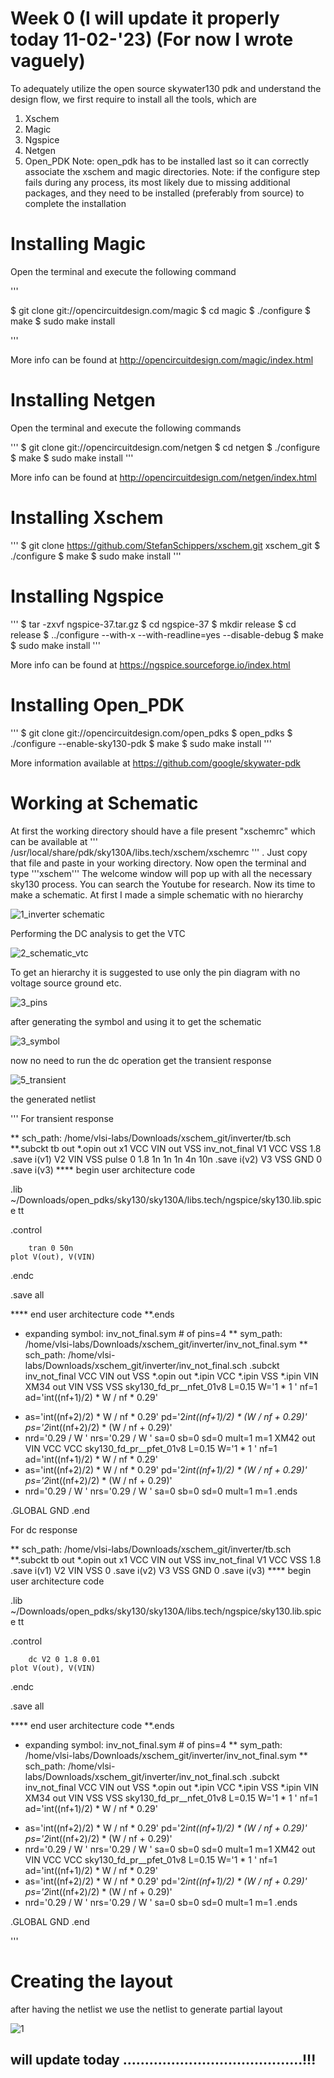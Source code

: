 # Week 0 (I will update it properly today 11-02-'23) (For now I wrote vaguely)

To adequately utilize the open source skywater130 pdk and understand the design flow, we first require to install all the tools, which are
1. Xschem
2. Magic
3. Ngspice
4. Netgen
5. Open_PDK
Note: open_pdk has to be installed last so it can correctly associate the xschem and magic directories. Note: if the configure step fails during any process, its most likely due to missing additional packages, and they need to be installed (preferably from source) to complete the installation

# Installing Magic

Open the terminal and execute the following command 

'''

$  git clone git://opencircuitdesign.com/magic
$  cd magic
$	 ./configure
$  make
$  sudo make install

'''

More info can be found at http://opencircuitdesign.com/magic/index.html

# Installing Netgen

Open the terminal and execute the following commands

'''
$  git clone git://opencircuitdesign.com/netgen
$  cd netgen
$	./configure
$  make
$  sudo make install
'''

More info can be found at http://opencircuitdesign.com/netgen/index.html

# Installing Xschem

'''
$  git clone https://github.com/StefanSchippers/xschem.git xschem_git
$	./configure
$  make
$  sudo make install
'''

# Installing Ngspice

'''
 $ tar -zxvf ngspice-37.tar.gz
 $ cd ngspice-37
 $ mkdir release
 $ cd release
 $ ../configure  --with-x --with-readline=yes --disable-debug
 $ make
 $ sudo make install
'''

More info can be found at https://ngspice.sourceforge.io/index.html

# Installing Open_PDK

'''
$  git clone git://opencircuitdesign.com/open_pdks
$  open_pdks
$	./configure --enable-sky130-pdk
$  make
$  sudo make install
'''

More information available at https://github.com/google/skywater-pdk

# Working at Schematic

At first the working directory should have a file present "xschemrc" which can be available at ''' /usr/local/share/pdk/sky130A/libs.tech/xschem/xschemrc ''' . Just copy that file and paste in your working directory. Now open the terminal and type '''xschem''' The welcome window will pop up with all the necessary sky130 process. You can search the Youtube for research.
Now its time to make a schematic. At first I made a simple schematic with no hierarchy

![1_inverter schematic](https://user-images.githubusercontent.com/124414710/218174376-c330aecd-9b42-4037-aeff-4262e74d4d71.JPG)

Performing the DC analysis to get the VTC

![2_schematic_vtc](https://user-images.githubusercontent.com/124414710/218174563-fc803644-9c6b-4a57-b92a-c28040ee07ab.JPG)

To get an hierarchy it is suggested to use only the pin diagram with no voltage source ground etc.

![3_pins](https://user-images.githubusercontent.com/124414710/218174945-fa9efe0c-cac6-41b9-8b4d-0c8bf6f83cc2.JPG)

after generating the symbol and using it to get the schematic

![3_symbol](https://user-images.githubusercontent.com/124414710/218175108-7ea46080-82a9-4306-b637-1fc253a5d791.JPG)

now no need to run the dc operation get the transient response


![5_transient](https://user-images.githubusercontent.com/124414710/218175305-0ef71fd4-fc3d-440d-8e86-e8f801f45916.JPG)


the generated netlist

'''
For transient response

** sch_path: /home/vlsi-labs/Downloads/xschem_git/inverter/tb.sch
**.subckt tb out
*.opin out
x1 VCC VIN out VSS inv_not_final
V1 VCC VSS 1.8
.save i(v1)
V2 VIN VSS pulse 0 1.8 1n 1n 1n 4n 10n
.save i(v2)
V3 VSS GND 0
.save i(v3)
**** begin user architecture code

.lib ~/Downloads/open_pdks/sky130/sky130A/libs.tech/ngspice/sky130.lib.spice tt

.control

        tran 0 50n
	plot V(out), V(VIN)
.endc

.save all

**** end user architecture code
**.ends

* expanding   symbol:  inv_not_final.sym # of pins=4
** sym_path: /home/vlsi-labs/Downloads/xschem_git/inverter/inv_not_final.sym
** sch_path: /home/vlsi-labs/Downloads/xschem_git/inverter/inv_not_final.sch
.subckt inv_not_final VCC VIN out VSS
*.opin out
*.ipin VCC
*.ipin VSS
*.ipin VIN
XM34 out VIN VSS VSS sky130_fd_pr__nfet_01v8 L=0.15 W='1 * 1 ' nf=1 ad='int((nf+1)/2) * W / nf * 0.29'
+ as='int((nf+2)/2) * W / nf * 0.29' pd='2*int((nf+1)/2) * (W / nf + 0.29)' ps='2*int((nf+2)/2) * (W / nf + 0.29)'
+ nrd='0.29 / W ' nrs='0.29 / W ' sa=0 sb=0 sd=0 mult=1 m=1
XM42 out VIN VCC VCC sky130_fd_pr__pfet_01v8 L=0.15 W='1 * 1 ' nf=1 ad='int((nf+1)/2) * W / nf * 0.29'
+ as='int((nf+2)/2) * W / nf * 0.29' pd='2*int((nf+1)/2) * (W / nf + 0.29)' ps='2*int((nf+2)/2) * (W / nf + 0.29)'
+ nrd='0.29 / W ' nrs='0.29 / W ' sa=0 sb=0 sd=0 mult=1 m=1
.ends

.GLOBAL GND
.end


For dc response


** sch_path: /home/vlsi-labs/Downloads/xschem_git/inverter/tb.sch
**.subckt tb out
*.opin out
x1 VCC VIN out VSS inv_not_final
V1 VCC VSS 1.8
.save i(v1)
V2 VIN VSS 0
.save i(v2)
V3 VSS GND 0
.save i(v3)
**** begin user architecture code



.lib ~/Downloads/open_pdks/sky130/sky130A/libs.tech/ngspice/sky130.lib.spice tt

.control

        dc V2 0 1.8 0.01
	plot V(out), V(VIN)



.endc

.save all








**** end user architecture code
**.ends

* expanding   symbol:  inv_not_final.sym # of pins=4
** sym_path: /home/vlsi-labs/Downloads/xschem_git/inverter/inv_not_final.sym
** sch_path: /home/vlsi-labs/Downloads/xschem_git/inverter/inv_not_final.sch
.subckt inv_not_final VCC VIN out VSS
*.opin out
*.ipin VCC
*.ipin VSS
*.ipin VIN
XM34 out VIN VSS VSS sky130_fd_pr__nfet_01v8 L=0.15 W='1 * 1 ' nf=1 ad='int((nf+1)/2) * W / nf * 0.29'
+ as='int((nf+2)/2) * W / nf * 0.29' pd='2*int((nf+1)/2) * (W / nf + 0.29)' ps='2*int((nf+2)/2) * (W / nf + 0.29)'
+ nrd='0.29 / W ' nrs='0.29 / W ' sa=0 sb=0 sd=0 mult=1 m=1
XM42 out VIN VCC VCC sky130_fd_pr__pfet_01v8 L=0.15 W='1 * 1 ' nf=1 ad='int((nf+1)/2) * W / nf * 0.29'
+ as='int((nf+2)/2) * W / nf * 0.29' pd='2*int((nf+1)/2) * (W / nf + 0.29)' ps='2*int((nf+2)/2) * (W / nf + 0.29)'
+ nrd='0.29 / W ' nrs='0.29 / W ' sa=0 sb=0 sd=0 mult=1 m=1
.ends

.GLOBAL GND
.end

'''


# Creating the layout 

after having the netlist we use the netlist to generate partial layout


![1](https://user-images.githubusercontent.com/124414710/218175895-154edbd2-9b27-47ba-aad9-4ea18e0918a4.JPG)


## will update today .........................................!!!
